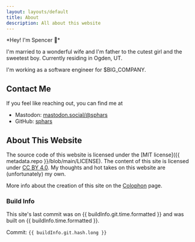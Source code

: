 ```yaml
---
layout: layouts/default
title: About
description: All about this website
---
```


*Hey! I'm Spencer 👋*️

I'm married to a wonderful wife and I'm father to the cutest girl and the sweetest boy. Currently residing in Ogden, UT.

I'm working as a software engineer for $BIG_COMPANY.

## Contact Me

If you feel like reaching out, you can find me at
 * Mastodon: [mastodon.social/@sphars](https://mastodon.social/@sphars)
 * GitHub: [sphars](https://github.com/sphars)

## About This Website

The source code of this website is licensed under the [MIT license]({{ metadata.repo }}/blob/main/LICENSE). The content of this site is licensed under [CC BY 4.0](https://creativecommons.org/licenses/by/4.0/). My thoughts and hot takes on this website are (unfortunately) my own.

More info about the creation of this site on the [Colophon](/colophon) page.

### Build Info

This site's last commit was on {{ buildInfo.git.time.formatted }} and was built on {{ buildInfo.time.formatted }}. 

Commit: `{{ buildInfo.git.hash.long }}`
